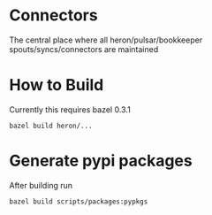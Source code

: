 # Connectors
The central place where all heron/pulsar/bookkeeper spouts/syncs/connectors are maintained
# How to Build
Currently this requires bazel 0.3.1
```
bazel build heron/...
```
# Generate pypi packages
After building run
```
bazel build scripts/packages:pypkgs
```
